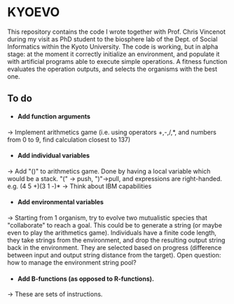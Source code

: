 # KYOEVO

This repository contains the code I wrote together with Prof. Chris Vincenot during my visit as PhD student to the biosphere lab of the Dept. of Social Informatics within the Kyoto University.  The code is working, but in alpha stage: at the moment it correctly initialize an environment, and populate it with artificial programs able to execute simple operations. A fitness function evaluates the operation outputs, and selects the organisms with the best one.

## To do
* #### Add function arguments
 -> Implement arithmetics game (i.e. using operators +,-,/,*, and numbers from 0 to 9, find calculation closest to 137)

* #### Add individual variables
 -> Add "()" to arithmetics game. Done by having a local variable which would be a stack. "(" -> push, ")"->pull, and expressions are right-handed. e.g. (4 5 +)(3 1 -)*
 -> Think about IBM capabilities

* #### Add environmental variables
 -> Starting from 1 organism, try to evolve two mutualistic species that "collaborate" to reach a goal. This could be to generate a string (or maybe even to play the arithmetics game). Individuals have a finite code length, they take strings from the environment, and drop the resulting output string back in the environment. They are selected based on progress (difference between input and output string distance from the target). Open question: how to manage the environment string pool?  

* #### Add B-functions (as opposed to R-functions).
 -> These are sets of instructions.
